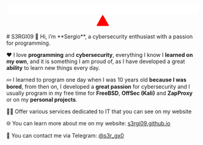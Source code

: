 <p align="center">
  <img src="typing_text.svg" width="500px">
  <br>
  <img src="triangle.svg" width="32px">
</p>
# S3RGI09
👋 Hi, i’m **Sergio**, a cybersecurity enthusiast with a passion for programming.

❤️ I love **programming** and **cybersecurity**, everything I know I **learned on my own**, and it is something I am proud of, as I have developed a great **ability** to learn new things every day.

💤 I learned to program one day when I was 10 years old **because I was bored**, from then on, I developed a **great passion** for cybersecurity and I usually program in my free time for **FreeBSD**, **OffSec (Kali)** and **ZapProxy** or on my **personal projects**.

🕵️‍♂️ Offer various services dedicated to IT that you can see on my website

🌐 You can learn more about me on my website: [s3rgi09.github.io](https://s3rgi09.github.io/)

📨 You can contact me via Telegram: [@s3r_gx0](https://t.me/s3r_gx0)
